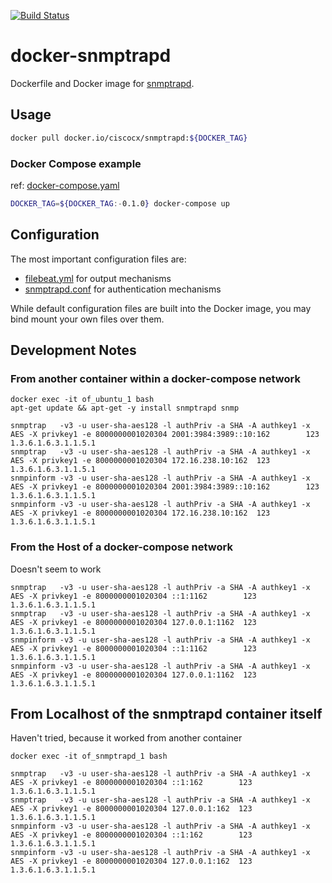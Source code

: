 [![Build Status](https://cloud.drone.io/api/badges/cisco-cx/docker-snmptrapd/status.svg)](https://cloud.drone.io/cisco-cx/docker-snmptrapd)

# docker-snmptrapd

Dockerfile and Docker image for [snmptrapd](http://net-snmp.sourceforge.net/docs/man/snmptrapd.html).

## Usage



```bash
docker pull docker.io/ciscocx/snmptrapd:${DOCKER_TAG}  
```



### Docker Compose example

ref: [docker-compose.yaml](./docker-compose.yaml)

```bash
DOCKER_TAG=${DOCKER_TAG:-0.1.0} docker-compose up
```

## Configuration

The most important configuration files are:

* [filebeat.yml](./filebeat.yml) for output mechanisms
* [snmptrapd.conf](./snmptrapd.conf) for authentication mechanisms

While default configuration files are built into the Docker image, you may bind mount your own files over them.

## Development Notes

### From another container within a docker-compose network

```
docker exec -it of_ubuntu_1 bash
apt-get update && apt-get -y install snmptrapd snmp

snmptrap   -v3 -u user-sha-aes128 -l authPriv -a SHA -A authkey1 -x AES -X privkey1 -e 8000000001020304 2001:3984:3989::10:162        123 1.3.6.1.6.3.1.1.5.1
snmptrap   -v3 -u user-sha-aes128 -l authPriv -a SHA -A authkey1 -x AES -X privkey1 -e 8000000001020304 172.16.238.10:162  123 1.3.6.1.6.3.1.1.5.1
snmpinform -v3 -u user-sha-aes128 -l authPriv -a SHA -A authkey1 -x AES -X privkey1 -e 8000000001020304 2001:3984:3989::10:162        123 1.3.6.1.6.3.1.1.5.1
snmpinform -v3 -u user-sha-aes128 -l authPriv -a SHA -A authkey1 -x AES -X privkey1 -e 8000000001020304 172.16.238.10:162  123 1.3.6.1.6.3.1.1.5.1
```

### From the Host of a docker-compose network

Doesn't seem to work

```
snmptrap   -v3 -u user-sha-aes128 -l authPriv -a SHA -A authkey1 -x AES -X privkey1 -e 8000000001020304 ::1:1162        123 1.3.6.1.6.3.1.1.5.1
snmptrap   -v3 -u user-sha-aes128 -l authPriv -a SHA -A authkey1 -x AES -X privkey1 -e 8000000001020304 127.0.0.1:1162  123 1.3.6.1.6.3.1.1.5.1
snmpinform -v3 -u user-sha-aes128 -l authPriv -a SHA -A authkey1 -x AES -X privkey1 -e 8000000001020304 ::1:1162        123 1.3.6.1.6.3.1.1.5.1
snmpinform -v3 -u user-sha-aes128 -l authPriv -a SHA -A authkey1 -x AES -X privkey1 -e 8000000001020304 127.0.0.1:1162  123 1.3.6.1.6.3.1.1.5.1
```

## From Localhost of the snmptrapd container itself

Haven't tried, because it worked from another container

```
docker exec -it of_snmptrapd_1 bash

snmptrap   -v3 -u user-sha-aes128 -l authPriv -a SHA -A authkey1 -x AES -X privkey1 -e 8000000001020304 ::1:162        123 1.3.6.1.6.3.1.1.5.1
snmptrap   -v3 -u user-sha-aes128 -l authPriv -a SHA -A authkey1 -x AES -X privkey1 -e 8000000001020304 127.0.0.1:162  123 1.3.6.1.6.3.1.1.5.1
snmpinform -v3 -u user-sha-aes128 -l authPriv -a SHA -A authkey1 -x AES -X privkey1 -e 8000000001020304 ::1:162        123 1.3.6.1.6.3.1.1.5.1
snmpinform -v3 -u user-sha-aes128 -l authPriv -a SHA -A authkey1 -x AES -X privkey1 -e 8000000001020304 127.0.0.1:162  123 1.3.6.1.6.3.1.1.5.1
```
